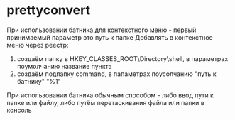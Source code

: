 # prettyconvert

При использовании батника для контекстного меню - первый принимаемый параметр это путь к папке
Добавлять в контекстное меню через реестр:
1. создаём папку в HKEY_CLASSES_ROOT\Directory\shell, в параметрах поумолчанию название пункта
2. создаём подпапку command, в папаметрах поусолчанию "путь к батнику" "%1"

При использовании батника обычным способом - либо ввод пути к папке или файлу, либо путём перетаскивания файла или папки в консоль